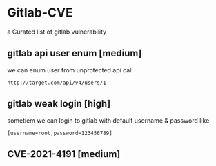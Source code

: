 # Gitlab-CVE
a Curated list of gitlab vulnerability

## gitlab api user enum [medium]
we can enum user from unprotected api call
```
http://target.com/api/v4/users/1
```


## gitlab weak login [high]
sometiem we can login to gitlab with default username & password like
```
[username=root,password=123456789]
```

## CVE-2021-4191 [medium]

